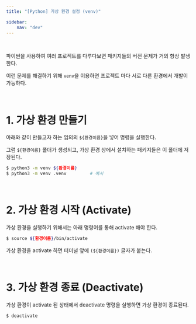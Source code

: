 ```yaml
---
title: "[Python] 가상 환경 설정 (venv)"

sidebar:
    nav: "dev"
---
```


<br/>


파이썬을 사용하여 여러 프로젝트를 다루다보면 패키지들의 버전 문제가 거의 항상 발생한다.

이런 문제를 해결하기 위해 `venv`을 이용하면 프로젝트 마다 서로 다른 환경에서 개발이 가능하다.

<br/>


# 1. 가상 환경 만들기

아래와 같이 만들고자 하는 임의의 `${환경이름}`을 넣어 명령을 실행한다.

그럼 `${환경이름}` 폴더가 생성되고, 가상 환경 상에서 설치하는 패키지들은 이 폴더에 저장된다. 

```bash
$ python3 -m venv ${환경이름}
$ python3 -m venv .venv         # 예시
```

<br/>


# 2. 가상 환경 시작 (Activate)

가상 환경을 실행하기 위해서는 아래 명령어를 통해 activate 해야 한다.

```bash
$ source ${환경이름}/bin/activate
```

가상 환경을 activate 하면 터미널 앞에 `(${환경이름})` 글자가 붙는다. 

<br/>


# 3. 가상 환경 종료 (Deactivate)

가상 환경이 activate 된 상태에서 deactivate 명령을 실행하면 가상 환경이 종료된다. 

```bash
$ deactivate
```

<br/>